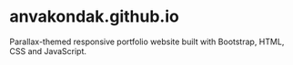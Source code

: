 # anvakondak.github.io
Parallax-themed responsive portfolio website built with Bootstrap, HTML, CSS and JavaScript. 
